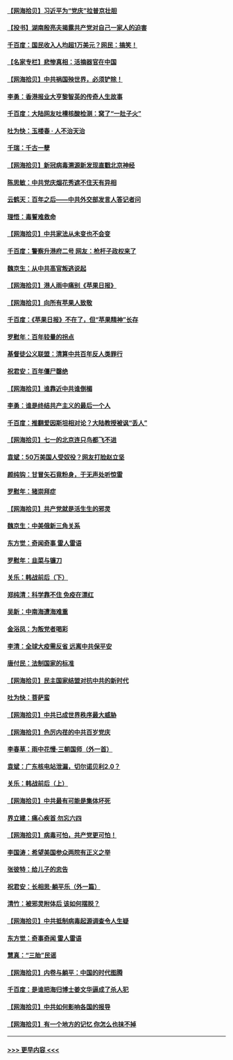 #### [【网海拾贝】习近平为“党庆”拉普京壮胆](../pages/nsc993/n13057781.md?t=07011401) 
#### [【投书】湖南殷亮夫揭露共产党对自己一家人的迫害](../pages/nsc993/n13057744.md?t=07011401) 
#### [千百度：国民收入人均超1万美元？网民：搞笑！](../pages/nsc993/n13057692.md?t=07011401) 
#### [【名家专栏】悲惨真相：活摘器官在中国](../pages/nsc993/n13056611.md?t=07011401) 
#### [【网海拾贝】中共祸国殃世界，必须铲除！](../pages/nsc993/n13056011.md?t=07011401) 
#### [李勇：香港报业大亨黎智英的传奇人生故事](../pages/nsc993/n13055258.md?t=07011401) 
#### [千百度：大陆网友吐槽核酸检测：窝了“一肚子火”](../pages/nsc993/n13055194.md?t=07011401) 
#### [吐为快：玉楼春 · 人不治天治](../pages/nsc993/n13054028.md?t=07011401) 
#### [千瑞：千古一孽](../pages/nsc993/n13054016.md?t=07011401) 
#### [【网海拾贝】新冠病毒溯源新发现直戳北京神经](../pages/nsc993/n13052425.md?t=07011401) 
#### [陈思敏：中共党庆烟花秀遮不住天有异相](../pages/nsc993/n13052020.md?t=07011401) 
#### [云鹤天：百年之后——中共外交部发言人答记者问](../pages/nsc993/n13051604.md?t=07011401) 
#### [理悟：毒誓难救命](../pages/nsc993/n13051601.md?t=07011401) 
#### [【网海拾贝】中共家法从未变也不会变](../pages/nsc993/n13050366.md?t=07011401) 
#### [千百度：警察升港府二号 网友：枪杆子政权来了](../pages/nsc993/n13050261.md?t=07011401) 
#### [魏京生：从中共高官叛逃说起](../pages/nsc993/n13048997.md?t=07011401) 
#### [【网海拾贝】港人雨中痛别《苹果日报》](../pages/nsc993/n13048941.md?t=07011401) 
#### [【网海拾贝】向所有苹果人致敬](../pages/nsc993/n13046795.md?t=07011401) 
#### [千百度：《苹果日报》不在了，但“苹果精神”长存](../pages/nsc993/n13046703.md?t=07011401) 
#### [罗慰年：百年较量的拐点](../pages/nsc993/n13046542.md?t=07011401) 
#### [基督徒公义联盟：清算中共百年反人类罪行](../pages/nsc993/n13046499.md?t=07011401) 
#### [祝君安：百年僵尸罄绝](../pages/nsc993/n13045595.md?t=07011401) 
#### [【网海拾贝】谁靠近中共谁倒楣](../pages/nsc993/n13044667.md?t=07011401) 
#### [李勇：谁是终结共产主义的最后一个人](../pages/nsc993/n13044397.md?t=07011401) 
#### [千百度：推翻爱因斯坦相对论？大陆教授被讽“丢人”](../pages/nsc993/n13043908.md?t=07011401) 
#### [【网海拾贝】七一的北京连只鸟都飞不进](../pages/nsc993/n13041377.md?t=07011401) 
#### [袁斌：50万美国人受奴役？网友打脸赵立坚](../pages/nsc993/n13041330.md?t=07011401) 
#### [颜纯钩：甘冒矢石竟粉身，于无声处听惊雷](../pages/nsc993/n13041140.md?t=07011401) 
#### [罗慰年：猪崇拜症](../pages/nsc993/n13041071.md?t=07011401) 
#### [【网海拾贝】共产党就是活生生的邪灵](../pages/nsc993/n13036627.md?t=07011401) 
#### [魏京生：中美俄新三角关系](../pages/nsc993/n13035986.md?t=07011401) 
#### [东方觉：奇闻奇事 雷人雷语](../pages/nsc993/n13035878.md?t=07011401) 
#### [罗慰年：韭菜与镰刀](../pages/nsc993/n13034374.md?t=07011401) 
#### [关乐：韩战前后（下）](../pages/nsc993/n13034113.md?t=07011401) 
#### [郑纯清：科学靠不住 免疫在漂红](../pages/nsc993/n13034093.md?t=07011401) 
#### [吴新：中南海遭海难重](../pages/nsc993/n13034084.md?t=07011401) 
#### [金浴凤：为叛党者喝彩](../pages/nsc993/n13034058.md?t=07011401) 
#### [李清：全球大疫需反省 远离中共保平安](../pages/nsc993/n13033784.md?t=07011401) 
#### [唐付民：法制国家的标准](../pages/nsc993/n13032944.md?t=07011401) 
#### [【网海拾贝】民主国家结盟对抗中共的新时代](../pages/nsc993/n13031717.md?t=07011401) 
#### [吐为快：菩萨蛮](../pages/nsc993/n13030033.md?t=07011401) 
#### [【网海拾贝】中共已成世界秩序最大威胁](../pages/nsc993/n13028138.md?t=07011401) 
#### [【网海拾贝】色厉内荏的中共百岁党庆](../pages/nsc993/n13025582.md?t=07011401) 
#### [李春草：雨中花慢‧三朝国师（外一首）](../pages/nsc993/n13025567.md?t=07011401) 
#### [袁斌：广东核电站泄漏，切尔诺贝利2.0？](../pages/nsc993/n13025475.md?t=07011401) 
#### [关乐：韩战前后（上）](../pages/nsc993/n13025387.md?t=07011401) 
#### [【网海拾贝】中共最有可能是集体坏死](../pages/nsc993/n13023101.md?t=07011401) 
#### [界立建：痛心疾首 勿忘六四](../pages/nsc993/n13022339.md?t=07011401) 
#### [【网海拾贝】病毒可怕，共产党更可怕！](../pages/nsc993/n13020728.md?t=07011401) 
#### [李国涛：希望美国参众两院有正义之举](../pages/nsc993/n13020674.md?t=07011401) 
#### [张彼特：给儿子的忠告](../pages/nsc993/n13018934.md?t=07011401) 
#### [祝君安：长相思‧躺平乐（外一篇）](../pages/nsc993/n13018923.md?t=07011401) 
#### [清竹：被邪灵附体后 该如何摆脱？](../pages/nsc993/n13018877.md?t=07011401) 
#### [【网海拾贝】中共抵制病毒起源调查令人生疑](../pages/nsc993/n13017785.md?t=07011401) 
#### [东方觉：奇事奇闻 雷人雷语](../pages/nsc993/n13017577.md?t=07011401) 
#### [慧真：“三胎”民谣](../pages/nsc993/n13017394.md?t=07011401) 
#### [【网海拾贝】内卷与躺平：中国的时代图腾](../pages/nsc993/n13016128.md?t=07011401) 
#### [千百度：是谁把海归博士姜文华逼成了杀人犯](../pages/nsc993/n13015218.md?t=07011401) 
#### [【网海拾贝】中共如何影响各国的报导](../pages/nsc993/n13012599.md?t=07011401) 
#### [【网海拾贝】有一个地方的记忆 你怎么也抹不掉](../pages/nsc993/n13009802.md?t=07011401) 

----
#### [ >>> 更早内容 <<< ](../indexes/nsc993-earlier.md)

